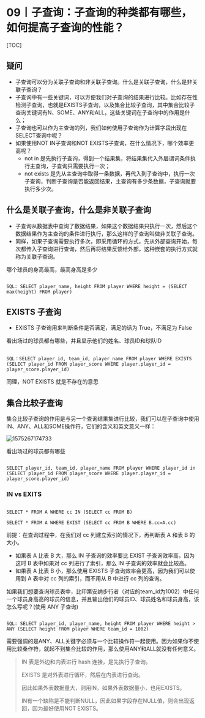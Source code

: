 # 09丨子查询：子查询的种类都有哪些，如何提高子查询的性能？

[TOC]

## 疑问

-   子查询可以分为关联子查询和非关联子查询。什么是关联子查询，什么是非关联子查询？
-   子查询中有一些关键词，可以方便我们对子查询的结果进行比较。比如存在性检测子查询，也就是EXISTS子查询，以及集合比较子查询，其中集合比较子查询关键词有N、SOME、ANY和ALL，这些关键词在子查询中的作用是什么；
-   子查询也可以作为主查询的列，我们如何使用子查询作为计算字段出现在SELECT查询中呢？
-   如果使用NOT IN子查询和NOT EXISTS子查询，在什么情况下，哪个效率更高呢？
    -   not in 是先执行子查询，得到一个结果集，将结果集代入外层谓词条件执行主查询，子查询只需要执行一次；
    -   not exists 是先从主查询中取得一条数据，再代入到子查询中，执行一次子查询，判断子查询是否能返回结果，主查询有多少条数据，子查询就要执行多少次。

## 什么是关联子查询，什么是非关联子查询

-   子查询从数据表中查询了数据结果，如果这个数据结果只执行一次，然后这个数据结果作为主查询的条件进行执行，那么这样的子查询叫做非关联子查询。
-   同样，如果子查询需要执行多次，即采用循环的方式，先从外部查询开始，每次都传入子查询进行查询，然后再将结果反馈给外部，这种嵌套的执行方式就称为关联子查询。

哪个球员的身高最高，最高身高是多少

```

SQL: SELECT player_name, height FROM player WHERE height = (SELECT max(height) FROM player)
```

## EXISTS 子查询

-   EXISTS 子查询用来判断条件是否满足，满足的话为 True，不满足为 False

看出场过的球员都有哪些，并且显示他们的姓名、球员ID和球队ID

```

SQL：SELECT player_id, team_id, player_name FROM player WHERE EXISTS (SELECT player_id FROM player_score WHERE player.player_id = player_score.player_id)
```

同理，NOT EXISTS 就是不存在的意思

## 集合比较子查询

集合比较子查询的作用是与另一个查询结果集进行比较，我们可以在子查询中使用IN、ANY、ALL和SOME操作符，它们的含义和英文意义一样：

![1575267174733](D:\Documents\笔记本\offer学习复习\其他\SQL_基础理论\1575267174733.png)

看出场过的球员都有哪些

```

SELECT player_id, team_id, player_name FROM player WHERE player_id in (SELECT player_id FROM player_score WHERE player.player_id = player_score.player_id)
```

### IN vs EXITS

```

SELECT * FROM A WHERE cc IN (SELECT cc FROM B)

SELECT * FROM A WHERE EXIST (SELECT cc FROM B WHERE B.cc=A.cc)
```

前提：在查询过程中，在我们对 cc 列建立索引的情况下，再判断表 A 和表 B 的大小。

-   如果表 A 比表 B 大，那么 IN 子查询的效率要比 EXIST 子查询效率高，因为这时 B 表中如果对 cc 列进行了索引，那么 IN 子查询的效率就会比较高。
-   如果表 A 比表 B 小，那么使用 EXISTS 子查询效率会更高，因为我们可以使用到 A 表中对 cc 列的索引，而不用从 B 中进行 cc 列的查询。

如果我们想要查询球员表中，比印第安纳步行者（对应的team_id为1002）中任何一个球员身高高的球员的信息，并且输出他们的球员ID、球员姓名和球员身高，该怎么写呢？(使用 ANY 子查询)

```

SQL: SELECT player_id, player_name, height FROM player WHERE height > ANY (SELECT height FROM player WHERE team_id = 1002)
```

需要强调的是ANY、ALL关键字必须与一个比较操作符一起使用。因为如果你不使用比较桑作符，就起不到集合比较的作用，那么使用ANY和ALL就没有任何意义。

>   IN 表是外边和内表进行 hash 连接，是先执行子查询。
>
>   EXISTS 是对外表进行循环，然后在内表进行查询。
>
>   因此如果外表数据量大，则用IN，如果外表数据量小，也用EXISTS。
>
>   IN有一个缺陷是不能判断NULL，因此如果字段存在NULL值，则会出现返回，因为最好使用NOT EXISTS。